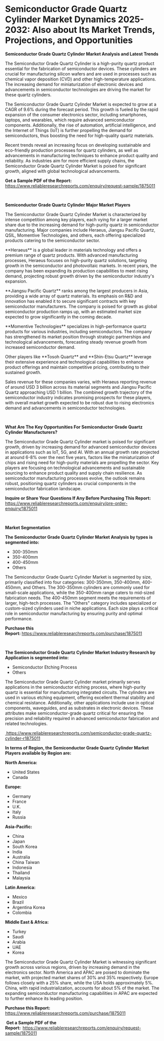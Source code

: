 <p><h1>Semiconductor Grade Quartz Cylinder Market Dynamics 2025-2032: Also about Its Market Trends, Projections, and Opportunities</h1></p><p><strong>Semiconductor Grade Quartz Cylinder Market Analysis and Latest Trends</strong></p>
<p><p>The Semiconductor Grade Quartz Cylinder is a high-purity quartz product essential for the fabrication of semiconductor devices. These cylinders are crucial for manufacturing silicon wafers and are used in processes such as chemical vapor deposition (CVD) and other high-temperature applications. The increasing demand for miniaturization of electronic devices and advancements in semiconductor technologies are driving the market for these quartz cylinders.</p><p>The Semiconductor Grade Quartz Cylinder Market is expected to grow at a CAGR of 9.6% during the forecast period. This growth is fueled by the rapid expansion of the consumer electronics sector, including smartphones, laptops, and wearables, which require advanced semiconductor components. Additionally, the rise of automation, artificial intelligence, and the Internet of Things (IoT) is further propelling the demand for semiconductors, thus boosting the need for high-quality quartz materials.</p><p>Recent trends reveal an increasing focus on developing sustainable and eco-friendly production processes for quartz cylinders, as well as advancements in manufacturing techniques to enhance product quality and reliability. As industries aim for more efficient supply chains, the Semiconductor Grade Quartz Cylinder Market is poised for significant growth, aligned with global technological advancements.</p></p>
<p><strong>Get a Sample PDF of the Report:&nbsp;</strong> <a href="https://www.reliableresearchreports.com/enquiry/request-sample/1875011?utm_campaign=2321&utm_medium=2&utm_source=Github&utm_content=ia&utm_term=15042025&utm_id=semiconductor-grade-quartz-cylinder">https://www.reliableresearchreports.com/enquiry/request-sample/1875011</a></p>
<p>&nbsp;</p>
<p><strong>Semiconductor Grade Quartz Cylinder Major Market Players</strong></p>
<p><p>The Semiconductor Grade Quartz Cylinder Market is characterized by intense competition among key players, each vying for a larger market share due to the increasing demand for high-purity quartz in semiconductor manufacturing. Major companies include Heraeus, Jiangsu Pacific Quartz, QSIL, Momentive Technologies, and others, each offering specialized products catering to the semiconductor sector.</p><p>**Heraeus** is a global leader in materials technology and offers a premium range of quartz products. With advanced manufacturing processes, Heraeus focuses on high-purity quartz solutions, targeting growth in the semiconductor and photovoltaic markets. In recent years, the company has been expanding its production capabilities to meet rising demand, projecting robust growth driven by the semiconductor industry's expansion.</p><p>**Jiangsu Pacific Quartz** ranks among the largest producers in Asia, providing a wide array of quartz materials. Its emphasis on R&D and innovation has enabled it to secure significant contracts with key semiconductor manufacturers. The company is poised for growth as global semiconductor production ramps up, with an estimated market size expected to grow significantly in the coming decade.</p><p>**Momentive Technologies** specializes in high-performance quartz products for various industries, including semiconductors. The company has strengthened its market position through strategic partnerships and technological advancements, forecasting steady revenue growth from increased semiconductor demand.</p><p>Other players like **Tosoh Quartz** and **Shin-Etsu Quartz** leverage their extensive experience and technological capabilities to enhance product offerings and maintain competitive pricing, contributing to their sustained growth.</p><p>Sales revenue for these companies varies, with Heraeus reporting revenue of around USD 3 billion across its material segments and Jiangsu Pacific Quartz approaching USD 1 billion. The combined growth trajectory of the semiconductor industry indicates promising prospects for these players, with overall market growth expected to be robust due to rising electronics demand and advancements in semiconductor technologies.</p></p>
<p>&nbsp;</p>
<p><strong>What Are The Key Opportunities For Semiconductor Grade Quartz Cylinder Manufacturers?</strong></p>
<p><p>The Semiconductor Grade Quartz Cylinder market is poised for significant growth, driven by increasing demand for advanced semiconductor devices in applications such as IoT, 5G, and AI. With an annual growth rate projected at around 6-8% over the next five years, factors like the miniaturization of chips and rising need for high-purity materials are propelling the sector. Key players are focusing on technological advancements and sustainable sourcing to enhance product quality and supply chain resilience. As semiconductor manufacturing processes evolve, the outlook remains robust, positioning quartz cylinders as crucial components in the semiconductor fabrication landscape.</p></p>
<p><strong>Inquire or Share Your Questions If Any Before Purchasing This Report:</strong> <a href="https://www.reliableresearchreports.com/enquiry/pre-order-enquiry/1875011?utm_campaign=2321&utm_medium=2&utm_source=Github&utm_content=ia&utm_term=15042025&utm_id=semiconductor-grade-quartz-cylinder">https://www.reliableresearchreports.com/enquiry/pre-order-enquiry/1875011</a></p>
<p>&nbsp;</p>
<p><strong>Market Segmentation</strong></p>
<p><strong>The Semiconductor Grade Quartz Cylinder Market Analysis by types is segmented into:</strong></p>
<p><ul><li>300-350mm</li><li>350-400mm</li><li>400-450mm</li><li>Others</li></ul></p>
<p><p>The Semiconductor Grade Quartz Cylinder Market is segmented by size, primarily classified into four categories: 300-350mm, 350-400mm, 400-450mm, and Others. The 300-350mm cylinders are commonly used for small-scale applications, while the 350-400mm range caters to mid-sized fabrication needs. The 400-450mm segment meets the requirements of larger, high-tech processes. The "Others" category includes specialized or custom-sized cylinders used in niche applications. Each size plays a critical role in semiconductor manufacturing by ensuring purity and optimal performance.</p></p>
<p><strong>Purchase this Report:&nbsp;</strong><a href="https://www.reliableresearchreports.com/purchase/1875011?utm_campaign=2321&utm_medium=2&utm_source=Github&utm_content=ia&utm_term=15042025&utm_id=semiconductor-grade-quartz-cylinder">https://www.reliableresearchreports.com/purchase/1875011</a></p>
<p>&nbsp;</p>
<p><strong>The Semiconductor Grade Quartz Cylinder Market Industry Research by Application is segmented into:</strong></p>
<p><ul><li>Semiconductor Etching Process</li><li>Others</li></ul></p>
<p><p>The Semiconductor Grade Quartz Cylinder market primarily serves applications in the semiconductor etching process, where high-purity quartz is essential for manufacturing integrated circuits. The cylinders are used in various etching equipment, offering excellent thermal stability and chemical resistance. Additionally, other applications include use in optical components, waveguides, and as substrates in electronic devices. These attributes make semiconductor-grade quartz critical for ensuring the precision and reliability required in advanced semiconductor fabrication and related technologies.</p></p>
<p><a href="https://www.reliableresearchreports.com/semiconductor-grade-quartz-cylinder-r1875011?utm_campaign=2321&utm_medium=2&utm_source=Github&utm_content=ia&utm_term=15042025&utm_id=semiconductor-grade-quartz-cylinder">&nbsp;https://www.reliableresearchreports.com/semiconductor-grade-quartz-cylinder-r1875011</a></p>
<p><strong>In terms of Region, the Semiconductor Grade Quartz Cylinder Market Players available by Region are:</strong></p>
<p>
    <p> <strong> North America: </strong>
        <ul>
            <li>United States</li>
            <li>Canada</li>
        </ul>
        </p> 
    <p> <strong> Europe: </strong>
        <ul>
            <li>Germany</li>
            <li>France</li>
            <li>U.K.</li>
            <li>Italy</li>
            <li>Russia</li>
        </ul>
        </p> 
    <p> <strong> Asia-Pacific: </strong>
        <ul>
            <li>China</li>
            <li>Japan</li>
            <li>South Korea</li>
            <li>India</li>
            <li>Australia</li>
            <li>China Taiwan</li>
            <li>Indonesia</li>
            <li>Thailand</li>
            <li>Malaysia</li>
        </ul>
        </p> 
    <p> <strong> Latin America: </strong>
        <ul>
            <li>Mexico</li>
            <li>Brazil</li>
            <li>Argentina Korea</li>
            <li>Colombia</li>
        </ul>
        </p> 
    <p> <strong> Middle East & Africa: </strong>
        <ul>
            <li>Turkey</li>
            <li>Saudi</li>
            <li>Arabia</li>
            <li>UAE</li>
            <li>Korea</li>
        </ul>
    </p>
    </p>
<p><p>The Semiconductor Grade Quartz Cylinder Market is witnessing significant growth across various regions, driven by increasing demand in the electronics sector. North America and APAC are poised to dominate the market, with projected market shares of 30% and 35% respectively. Europe follows closely with a 25% share, while the USA holds approximately 5%. China, with rapid industrialization, accounts for about 5% of the market. The expanding semiconductor manufacturing capabilities in APAC are expected to further enhance its leading position.</p></p>
<p><strong>Purchase this Report: </strong><a href="https://www.reliableresearchreports.com/purchase/1875011?utm_campaign=2321&utm_medium=2&utm_source=Github&utm_content=ia&utm_term=15042025&utm_id=semiconductor-grade-quartz-cylinder">https://www.reliableresearchreports.com/purchase/1875011</a></p>
<p>&nbsp;<strong>Get a Sample PDF of the Report:&nbsp;&nbsp;</strong><a href="https://www.reliableresearchreports.com/enquiry/request-sample/1875011?utm_campaign=2321&utm_medium=2&utm_source=Github&utm_content=ia&utm_term=15042025&utm_id=semiconductor-grade-quartz-cylinder">https://www.reliableresearchreports.com/enquiry/request-sample/1875011</a></p>
<p><strong></strong></p>
<p><p></p><p></p><p></p></p>